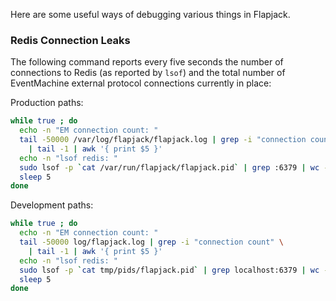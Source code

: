 Here are some useful ways of debugging various things in Flapjack.

### Redis Connection Leaks ###

The following command reports every five seconds the number of connections to Redis (as reported by `lsof`) and the total number of EventMachine external protocol connections currently in place:

Production paths:

```bash
while true ; do
  echo -n "EM connection count: "
  tail -50000 /var/log/flapjack/flapjack.log | grep -i "connection count" \
    | tail -1 | awk '{ print $5 }'
  echo -n "lsof redis: "
  sudo lsof -p `cat /var/run/flapjack/flapjack.pid` | grep :6379 | wc -l
  sleep 5
done
```

Development paths:

```bash
while true ; do
  echo -n "EM connection count: "
  tail -50000 log/flapjack.log | grep -i "connection count" \
    | tail -1 | awk '{ print $5 }'
  echo -n "lsof redis: "
  sudo lsof -p `cat tmp/pids/flapjack.pid` | grep localhost:6379 | wc -l
  sleep 5
done
```
